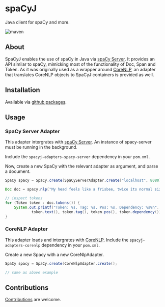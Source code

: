 # spaCyJ

Java client for spaCy and more.

![maven](https://github.com/manzurola/spacy-java/actions/workflows/maven.yml/badge.svg)

## About

SpaCyJ enables the use of spaCy in Java via [spaCy Server](https://github.com/neelkamath/spacy-server). It provides an API similar to spaCy, mimicking most of the functionality of Doc, Span and Token. As it was originally used as a wrapper around [CoreNLP](https://github.com/stanfordnlp/CoreNLP), an adapter that translates CoreNLP objects to SpaCyJ containers is provided as well.

## Installation

Available via [github packages](https://github.com/manzurola?tab=packages&repo_name=spacy-java).

## Usage

### SpaCy Server Adapter

This adapter intergrates with [spaCy Server](https://github.com/neelkamath/spacy-server).
An instance of spacy-server must be running in the background.

Include the `spacyj-adapters-spacy-server` dependency in your `pom.xml`.

Now, create a new SpaCy with the relevant adapter as argument, and parse a document.

```java
SpaCy spacy = SpaCy.create(SpaCyServerAdapter.create("localhost", 8080));

Doc doc = spacy.nlp("My head feels like a frisbee, twice its normal size.");

// inspect tokens
for (Token token : doc.tokens()) {
    System.out.printf("Token: %s, Tag: %s, Pos: %s, Dependency: %s%n", 
            token.text(), token.tag(), token.pos(), token.dependency());
}
```

### CoreNLP Adapter

This adapter loads and intergrates with [CoreNLP](https://github.com/stanfordnlp/CoreNLP).
Include the `spacyj-adapters-corenlp` dependency in your `pom.xml`.

Create a new Spacy with a new CoreNlpAdapter.

```java
SpaCy spacy = SpaCy.create(CoreNlpAdapter.create();

// same as above example
```

## Contributions

[Contributions](https://github.com/manzurola/aligner/blob/a39d2719394fa258d3193e8258231950a3647920/CONTRIBUTING.md) are welcome.
